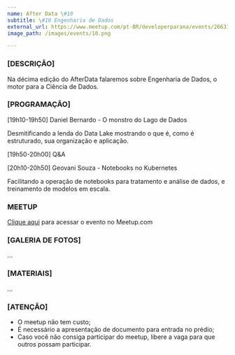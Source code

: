 ```yaml
---
name: After Data \#10
subtitle: \#10 Engenharia de Dados
external_url: https://www.meetup.com/pt-BR/developerparana/events/266314467/
image_path: /images/events/10.png

---
```

### **[DESCRIÇÃO]**

Na décima edição do AfterData falaremos sobre Engenharia de Dados, o motor para a Ciência de Dados.

### **[PROGRAMAÇÃO]**

[19h10-19h50] Daniel Bernardo - O monstro do Lago de Dados

Desmitificando a lenda do Data Lake mostrando o que é, como é estruturado, sua organização e aplicação.

[19h50-20h00] Q&A

[20h10-20h50] Geovani Souza - Notebooks no Kubernetes

Facilitando a operação de notebooks para tratamento e análise de dados, e treinamento de modelos em escala.

### **MEETUP**

[Clique aqui](https://www.meetup.com/pt-BR/developerparana/events/266314467/) para acessar o evento no Meetup.com

### **[GALERIA DE FOTOS]**

...

### **[MATERIAIS]**

...

### **[ATENÇÃO]**
- O meetup não tem custo;
- É necessário a apresentação de documento para entrada no prédio;
- Caso você não consiga participar do meetup, libere a vaga para que outros possam participar.
